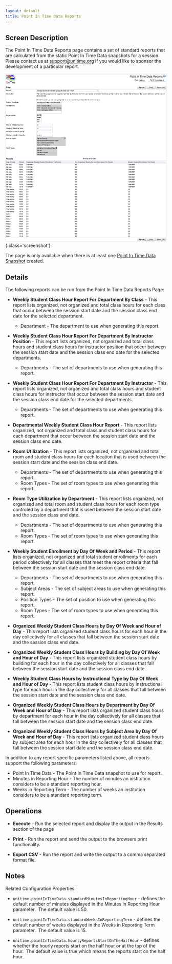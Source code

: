 ```yaml
---
layout: default
title: Point In Time Data Reports
---
```



## Screen Description

The Point In Time Data Reports page contains a set of standard reports that are calculated from the static Point In Time Data snapshots for a session.  Please contact us at [support@unitime.org](mailto:support@unitime.org) if you would like to sponsor the development of a particular report.

![Point In Time Data Reports](images/point-in-time-data-reports-1.png){:class='screenshot'}

The page is only available when there is at least one [Point In Time Data Snapshot](point-in-time-data-snapshots) created.

## Details

The following reports can be run from the Point In Time Data Reports Page:

* **Weekly Student Class Hour Report For Department By Class** - This report lists organized, not organized and total class hours for each class that occur between the session start date and the session class end date for the selected department.
	* Department - The department to use when generating this report.

* **Weekly Student Class Hour Report For Department By Instructor Position** - This report lists organized, not organized and total class hours and student class hours for instructor position that occur between the session start date and the session class end date for the selected departments.
	* Departments - The set of departments to use when generating this report.

* **Weekly Student Class Hour Report For Department By Instructor** - This report lists organized, not organized and total class hours and student class hours for instructor that occur between the session start date and the session class end date for the selected departments.
	* Departments - The set of departments to use when generating this report.

* **Departmental Weekly Student Class Hour Report** - This report lists organized, not organized and total class and student class hours for each department that occur between the session start date and the session class end date.

* **Room Utilization** - This report lists organized, not organized and total room and student class hours for each location that is used between the session start date and the session class end date.
	* Departments - The set of departments to use when generating this report.
	* Room Types - The set of room types to use when generating this report.

* **Room Type Utilization by Department** - This report lists organized, not organized and total room and student class hours for each room type controled by a department that is used between the session start date and the session class end date.
	* Departments - The set of departments to use when generating this report.
	* Room Types - The set of room types to use when generating this report.

* **Weekly Student Enrollment by Day Of Week and Period** - This report lists organized, not organized and total student enrollments for each period collectively for all classes that meet the report criteria that fall between the session start date and the session class end date.
	* Departments - The set of departments to use when generating this report.
	* Subject Areas - The set of subject areas to use when generating this report.
	* Position Types - The set of position to use when generating this report.
	* Room Types - The set of room types to use when generating this report.

* **Organized Weekly Student Class Hours by Day Of Week and Hour of Day** - This report lists organized student class hours for each hour in the day collectively for all classes that fall between the session start date and the session class end date.

* **Organized Weekly Student Class Hours by Building by Day Of Week and Hour of Day** - This report lists organized student class hours by building for each hour in the day collectively for all classes that fall between the session start date and the session class end date.

* **Weekly Student Class Hours by Instructional Type by Day Of Week and Hour of Day** - This report lists student class hours by instructional type for each hour in the day collectively for all classes that fall between the session start date and the session class end date.

* **Organized Weekly Student Class Hours by Department by Day Of Week and Hour of Day** - This report lists organized student class hours by department for each hour in the day collectively for all classes that fall between the session start date and the session class end date.

* **Organized Weekly Student Class Hours by Subject Area by Day Of Week and Hour of Day** - This report lists organized student class hours by subject area for each hour in the day collectively for all classes that fall between the session start date and the session class end date.

In addition to any report specific parameters listed above, all reports support the following parameters:
* Point In Time Data - The Point In Time Data snapshot to use for report.
* Minutes in Reporting Hour - The number of minutes an institution considers to be a standard reporting hour.
* Weeks in Reporting Term - The number of weeks an institution considers to be a standard reporting term.

## Operations

* **Execute** - Run the selected report and display the output in the Results section of the page

* **Print** - Run the report and send the output to the browsers print functionality.

* **Export CSV** - Run the report and write the output to a comma separated format file.

## Notes

Related Configuration Properties:

* `unitime.pointInTimeData.standardMinutesInReportingHour` - defines the default number of minutes displayed in the Minutes in Reporting Hour parameter.  The default value is 50.

* `unitime.pointInTimeData.standardWeeksInReportingTerm` - defines the default number of weeks displayed in the Weeks in Reporting Term parameter.  The default value is 15.

* `unitime.pointInTimeData.hourlyReportsStartOnTheHalfHour` - defines whether the hourly reports start on the half hour or at the top of the hour.  The default value is true which means the reports start on the half hour.
